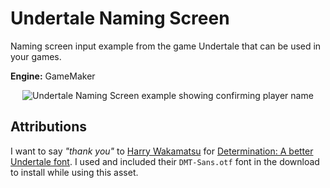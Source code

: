 # Undertale Naming Screen

Naming screen input example from the game Undertale that can be used in your games.

**Engine:** GameMaker

<div align="center">
   <img src="https://i.gyazo.com/ca11f524ede8b7f3f8967e7ecf78c61f.gif" style="margin:auto;" alt="Undertale Naming Screen example showing confirming player name">
</div>

## Attributions

I want to say _"thank you"_ to [Harry Wakamatsu](https://twitter.com/JapanYoshiLOL) for [Determination: A better Undertale font](https://www.behance.net/gallery/31268855/Determination-Better-Undertale-Font). I used and included their `DMT-Sans.otf` font in the download to install while using this asset.
